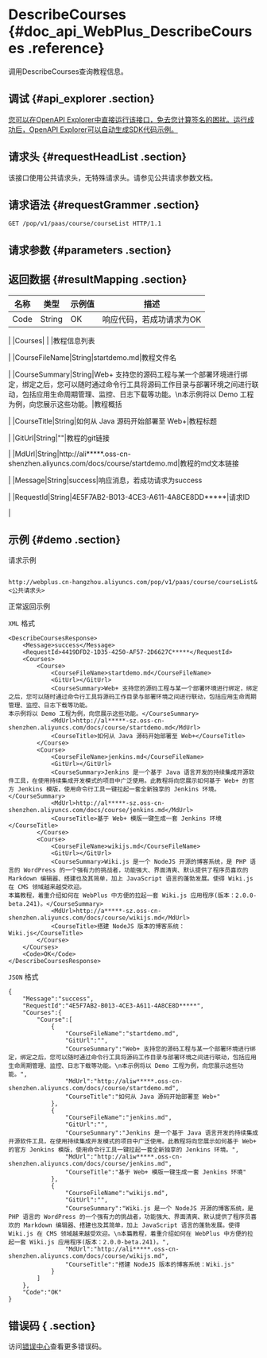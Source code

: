 # DescribeCourses {#doc_api_WebPlus_DescribeCourses .reference}

调用DescribeCourses查询教程信息。

## 调试 {#api_explorer .section}

[您可以在OpenAPI Explorer中直接运行该接口，免去您计算签名的困扰。运行成功后，OpenAPI Explorer可以自动生成SDK代码示例。](https://api.aliyun.com/#product=WebPlus&api=DescribeCourses&type=ROA&version=2019-03-20)

## 请求头 {#requestHeadList .section}

该接口使用公共请求头，无特殊请求头。请参见公共请求参数文档。

## 请求语法 {#requestGrammer .section}

```
GET /pop/v1/paas/course/courseList HTTP/1.1
```

## 请求参数 {#parameters .section}

## 返回数据 {#resultMapping .section}

|名称|类型|示例值|描述|
|--|--|---|--|
|Code|String|OK|响应代码，若成功请求为OK

 |
|Courses| | |教程信息列表

 |
|CourseFileName|String|startdemo.md|教程文件名

 |
|CourseSummary|String|Web+ 支持您的源码工程与某一个部署环境进行绑定，绑定之后，您可以随时通过命令行工具将源码工作目录与部署环境之间进行联动，包括应用生命周期管理、监控、日志下载等功能。\\n本示例将以 Demo 工程为例，向您展示这些功能。|教程概括

 |
|CourseTitle|String|如何从 Java 源码开始部署至 Web+|教程标题

 |
|GitUrl|String|""|教程的git链接

 |
|MdUrl|String|http://ali\*\*\*\*\*.oss-cn-shenzhen.aliyuncs.com/docs/course/startdemo.md|教程的md文本链接

 |
|Message|String|success|响应消息，若成功请求为success

 |
|RequestId|String|4E5F7AB2-B013-4CE3-A611-4A8CE8DD\*\*\*\*\*|请求ID

 |

## 示例 {#demo .section}

请求示例

``` {#request_demo}

http://webplus.cn-hangzhou.aliyuncs.com/pop/v1/paas/course/courseList&<公共请求头>

```

正常返回示例

`XML` 格式

``` {#xml_return_success_demo}
<DescribeCoursesResponse>
    <Message>success</Message>
    <RequestId>4419DFD2-1D35-4250-AF57-2D6627C*****</RequestId>
    <Courses>
        <Course>
            <CourseFileName>startdemo.md</CourseFileName>
            <GitUrl></GitUrl>
            <CourseSummary>Web+ 支持您的源码工程与某一个部署环境进行绑定，绑定之后，您可以随时通过命令行工具将源码工作目录与部署环境之间进行联动，包括应用生命周期管理、监控、日志下载等功能。
本示例将以 Demo 工程为例，向您展示这些功能。</CourseSummary>
            <MdUrl>http://al*****-sz.oss-cn-shenzhen.aliyuncs.com/docs/course/startdemo.md</MdUrl>
            <CourseTitle>如何从 Java 源码开始部署至 Web+</CourseTitle>
        </Course>
        <Course>
            <CourseFileName>jenkins.md</CourseFileName>
            <GitUrl></GitUrl>
            <CourseSummary>Jenkins 是一个基于 Java 语言开发的持续集成开源软件工具，在使用持续集成开发模式的项目中广泛使用。此教程将向您展示如何基于 Web+ 的官方 Jenkins 模版，使用命令行工具一键拉起一套全新独享的 Jenkins 环境。</CourseSummary>
            <MdUrl>http://al*****-sz.oss-cn-shenzhen.aliyuncs.com/docs/course/jenkins.md</MdUrl>
            <CourseTitle>基于 Web+ 模版一键生成一套 Jenkins 环境</CourseTitle>
        </Course>
        <Course>
            <CourseFileName>wikijs.md</CourseFileName>
            <GitUrl></GitUrl>
            <CourseSummary>Wiki.js 是一个 NodeJS 开源的博客系统，是 PHP 语言的 WordPress 的一个强有力的挑战者，功能强大、界面清爽、默认提供了程序员喜欢的 Markdown 编辑器、搭建也及其简单，加上 JavaScript 语言的蓬勃发展。使得 Wiki.js 在 CMS 领域越来越受欢迎。
本篇教程，着重介绍如何在 WebPlus 中方便的拉起一套 Wiki.js 应用程序(版本：2.0.0-beta.241)。</CourseSummary>
            <MdUrl>http://a*****-sz.oss-cn-shenzhen.aliyuncs.com/docs/course/wikijs.md</MdUrl>
            <CourseTitle>搭建 NodeJS 版本的博客系统：Wiki.js</CourseTitle>
        </Course>
    </Courses>
    <Code>OK</Code>
</DescribeCoursesResponse>
```

`JSON` 格式

``` {#json_return_success_demo}
{
	"Message":"success",
	"RequestId":"4E5F7AB2-B013-4CE3-A611-4A8CE8D*****",
	"Courses":{
		"Course":[
			{
				"CourseFileName":"startdemo.md",
				"GitUrl":"",
				"CourseSummary":"Web+ 支持您的源码工程与某一个部署环境进行绑定，绑定之后，您可以随时通过命令行工具将源码工作目录与部署环境之间进行联动，包括应用生命周期管理、监控、日志下载等功能。\n本示例将以 Demo 工程为例，向您展示这些功能。",
				"MdUrl":"http://aliw*****.oss-cn-shenzhen.aliyuncs.com/docs/course/startdemo.md",
				"CourseTitle":"如何从 Java 源码开始部署至 Web+"
			},
			{
				"CourseFileName":"jenkins.md",
				"GitUrl":"",
				"CourseSummary":"Jenkins 是一个基于 Java 语言开发的持续集成开源软件工具，在使用持续集成开发模式的项目中广泛使用。此教程将向您展示如何基于 Web+ 的官方 Jenkins 模版，使用命令行工具一键拉起一套全新独享的 Jenkins 环境。",
				"MdUrl":"http://aliw*****.oss-cn-shenzhen.aliyuncs.com/docs/course/jenkins.md",
				"CourseTitle":"基于 Web+ 模版一键生成一套 Jenkins 环境"
			},
			{
				"CourseFileName":"wikijs.md",
				"GitUrl":"",
				"CourseSummary":"Wiki.js 是一个 NodeJS 开源的博客系统，是 PHP 语言的 WordPress 的一个强有力的挑战者，功能强大、界面清爽、默认提供了程序员喜欢的 Markdown 编辑器、搭建也及其简单，加上 JavaScript 语言的蓬勃发展。使得 Wiki.js 在 CMS 领域越来越受欢迎。\n本篇教程，着重介绍如何在 WebPlus 中方便的拉起一套 Wiki.js 应用程序(版本：2.0.0-beta.241)。",
				"MdUrl":"http://ali*****.oss-cn-shenzhen.aliyuncs.com/docs/course/wikijs.md",
				"CourseTitle":"搭建 NodeJS 版本的博客系统：Wiki.js"
			}
		]
	},
	"Code":"OK"
}
```

## 错误码 { .section}

访问[错误中心](https://error-center.aliyun.com/status/product/WebPlus)查看更多错误码。


